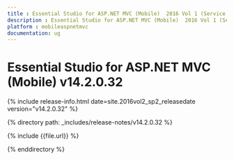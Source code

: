 ```yaml
---
title : Essential Studio for ASP.NET MVC (Mobile)  2016 Vol 1 (Service Pack 1)Release Notes
description : Essential Studio for ASP.NET MVC (Mobile)  2016 Vol 1 (Service Pack 1)Release Notes
platform : mobileaspnetmvc
documentation: ug
---
```


# Essential Studio for ASP.NET MVC (Mobile) v14.2.0.32

{% include release-info.html date=site.2016vol2_sp2_releasedate version="v14.2.0.32" %} 

{% directory path: _includes/release-notes/v14.2.0.32 %}

{% include {{file.url}} %}

{% enddirectory %}